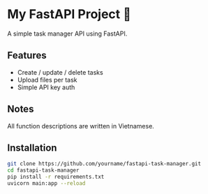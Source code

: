 # My FastAPI Project 🚀

A simple task manager API using FastAPI.

## Features

- Create / update / delete tasks
- Upload files per task
- Simple API key auth

## Notes

All function descriptions are written in Vietnamese.

## Installation

```bash
git clone https://github.com/yourname/fastapi-task-manager.git
cd fastapi-task-manager
pip install -r requirements.txt
uvicorn main:app --reload